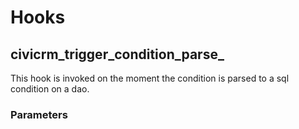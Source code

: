 # Hooks

## civicrm_trigger_condition_parse_

This hook is invoked on the moment the condition is parsed to a sql condition on a dao.

### Parameters